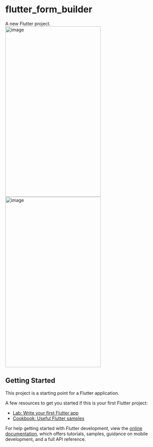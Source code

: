# flutter_form_builder

A new Flutter project.<br>
<img width="299" height="532" alt="image" src="https://github.com/user-attachments/assets/1755fefd-3a84-4c3b-b29f-bf0405d27dd7" />
<img width="299" height="532" alt="image" src="https://github.com/user-attachments/assets/b09e06a2-82f1-4e4b-ac58-0576a251f7cd" />



## Getting Started

This project is a starting point for a Flutter application.

A few resources to get you started if this is your first Flutter project:

- [Lab: Write your first Flutter app](https://docs.flutter.dev/get-started/codelab)
- [Cookbook: Useful Flutter samples](https://docs.flutter.dev/cookbook)

For help getting started with Flutter development, view the
[online documentation](https://docs.flutter.dev/), which offers tutorials,
samples, guidance on mobile development, and a full API reference.
